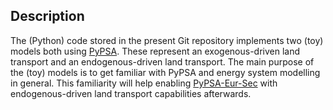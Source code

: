 Description
-----------
The (Python) code stored in the present Git repository implements two (toy) models both using [PyPSA](https://pypsa.readthedocs.io/en/latest). These represent an exogenous-driven land transport and an endogenous-driven land transport. The main purpose of the (toy) models is to get familiar with PyPSA and energy system modelling in general. This familiarity will help enabling [PyPSA-Eur-Sec](https://pypsa-eur-sec.readthedocs.io/en/latest) with endogenous-driven land transport capabilities afterwards.

